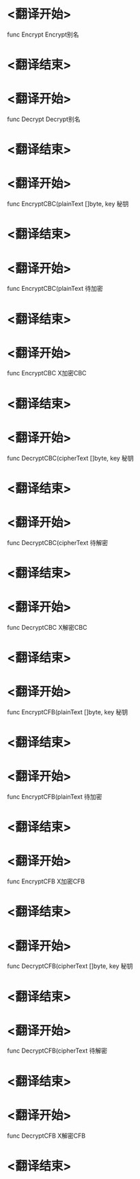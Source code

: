 
# <翻译开始>
func Encrypt
Encrypt别名
# <翻译结束>

# <翻译开始>
func Decrypt
Decrypt别名
# <翻译结束>

# <翻译开始>
func EncryptCBC(plainText []byte, key
秘钥
# <翻译结束>

# <翻译开始>
func EncryptCBC(plainText
待加密
# <翻译结束>

# <翻译开始>
func EncryptCBC
X加密CBC
# <翻译结束>

# <翻译开始>
func DecryptCBC(cipherText []byte, key
秘钥
# <翻译结束>

# <翻译开始>
func DecryptCBC(cipherText
待解密
# <翻译结束>

# <翻译开始>
func DecryptCBC
X解密CBC
# <翻译结束>

# <翻译开始>
func EncryptCFB(plainText []byte, key
秘钥
# <翻译结束>

# <翻译开始>
func EncryptCFB(plainText
待加密
# <翻译结束>

# <翻译开始>
func EncryptCFB
X加密CFB
# <翻译结束>

# <翻译开始>
func DecryptCFB(cipherText []byte, key
秘钥
# <翻译结束>

# <翻译开始>
func DecryptCFB(cipherText
待解密
# <翻译结束>

# <翻译开始>
func DecryptCFB
X解密CFB
# <翻译结束>
